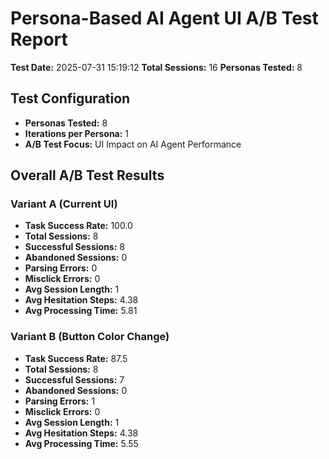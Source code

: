 # Persona-Based AI Agent UI A/B Test Report
**Test Date:** 2025-07-31 15:19:12
**Total Sessions:** 16
**Personas Tested:** 8

## Test Configuration
- **Personas Tested:** 8
- **Iterations per Persona:** 1
- **A/B Test Focus:** UI Impact on AI Agent Performance

## Overall A/B Test Results
### Variant A (Current UI)
- **Task Success Rate:** 100.0
- **Total Sessions:** 8
- **Successful Sessions:** 8
- **Abandoned Sessions:** 0
- **Parsing Errors:** 0
- **Misclick Errors:** 0
- **Avg Session Length:** 1
- **Avg Hesitation Steps:** 4.38
- **Avg Processing Time:** 5.81

### Variant B (Button Color Change)
- **Task Success Rate:** 87.5
- **Total Sessions:** 8
- **Successful Sessions:** 7
- **Abandoned Sessions:** 0
- **Parsing Errors:** 1
- **Misclick Errors:** 0
- **Avg Session Length:** 1
- **Avg Hesitation Steps:** 4.38
- **Avg Processing Time:** 5.55
